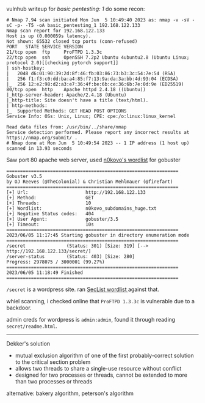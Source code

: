 vulnhub writeup for *basic pentesting: 1*
do some recon:
```
# Nmap 7.94 scan initiated Mon Jun  5 10:49:40 2023 as: nmap -v -sV -sC -p- -T5 -oA basic_pentesting_1 192.168.122.133
Nmap scan report for 192.168.122.133
Host is up (0.000059s latency).
Not shown: 65532 closed tcp ports (conn-refused)
PORT   STATE SERVICE VERSION
21/tcp open  ftp     ProFTPD 1.3.3c
22/tcp open  ssh     OpenSSH 7.2p2 Ubuntu 4ubuntu2.8 (Ubuntu Linux; protocol 2.0)[[checking pytorch support]]
| ssh-hostkey: 
|   2048 d6:01:90:39:2d:8f:46:fb:03:86:73:b3:3c:54:7e:54 (RSA)
|   256 f1:f3:c0:dd:ba:a4:85:f7:13:9a:da:3a:bb:4d:93:04 (ECDSA)
|_  256 12:e2:98:d2:a3:e7:36:4f:be:6b:ce:36:6b:7e:0d:9e (ED25519)
80/tcp open  http    Apache httpd 2.4.18 ((Ubuntu))
|_http-server-header: Apache/2.4.18 (Ubuntu)
|_http-title: Site doesn't have a title (text/html).
| http-methods: 
|_  Supported Methods: GET HEAD POST OPTIONS
Service Info: OSs: Unix, Linux; CPE: cpe:/o:linux:linux_kernel

Read data files from: /usr/bin/../share/nmap
Service detection performed. Please report any incorrect results at https://nmap.org/submit/ .
# Nmap done at Mon Jun  5 10:49:54 2023 -- 1 IP address (1 host up) scanned in 13.93 seconds
```
Saw port 80 apache web server, used [n0kovo's wordlist](https://github.com/n0kovo/n0kovo_subdomains/blob/main/n0kovo_subdomains_huge.txt) for gobuster
```
===============================================================
Gobuster v3.5
by OJ Reeves (@TheColonial) & Christian Mehlmauer (@firefart)
===============================================================
[+] Url:                     http://192.168.122.133
[+] Method:                  GET
[+] Threads:                 10
[+] Wordlist:                n0kovo_subdomains_huge.txt
[+] Negative Status codes:   404
[+] User Agent:              gobuster/3.5
[+] Timeout:                 10s
===============================================================
2023/06/05 11:17:45 Starting gobuster in directory enumeration mode
===============================================================
/secret               (Status: 301) [Size: 319] [--> http://192.168.122.133/secret/]
/server-status        (Status: 403) [Size: 280]
Progress: 2978075 / 3000001 (99.27%)
===============================================================
2023/06/05 11:18:49 Finished
===============================================================
```

`/secret` is a wordpress site. ran [SecList  wordlist ](https://github.com/danielmiessler/SecLists/blob/master/Discovery/Web-Content/CMS/wordpress.fuzz.txt)against that. 


whiel scanning, i checked online that `ProFTPD 1.3.3c` is vulnerable due to a backdoor. 

admin creds for wordpress is `admin:admin`, found it through reading `secret/readme.html`.


---

Dekker's solution
- mutual exclusion algorithm of one of the first probably-correct solution to the critical section problem
- allows two threads to share a single-use resource without conflict
- designed for two processes or threads, cannot be extended to more than two processes or threads

alternative: bakery algorithm, peterson's algorithm